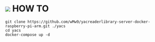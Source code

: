 [![](https://i.imgur.com/03wCJmH.jpg)](https://www.youtube.com/watch?v=uW8gnBP3FuU "Pink Guy - Hentai")
HOW TO
===
```
git clone https://github.com/wMw9/yacreaderlibrary-server-docker-raspberry-pi-arm.git ./yacs
cd yacs
docker-compose up -d
```

